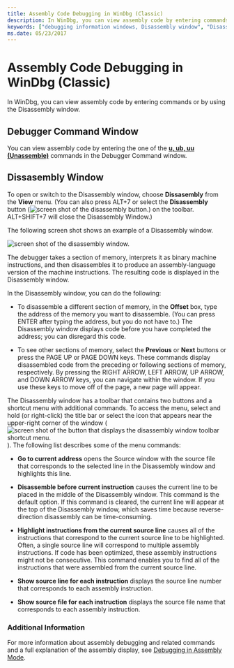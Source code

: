 ```yaml
---
title: Assembly Code Debugging in WinDbg (Classic)
description: In WinDbg, you can view assembly code by entering commands or by using the Disassembly window.
keywords: ["debugging information windows, Disassembly window", "Disassembly window", "assembly debugging, Disassembly window"]
ms.date: 05/23/2017
---
```


# Assembly Code Debugging in WinDbg (Classic)


In WinDbg, you can view assembly code by entering commands or by using the Disassembly window.

## <span id="Debugger_Command_Window"></span><span id="debugger_command_window"></span><span id="DEBUGGER_COMMAND_WINDOW"></span>Debugger Command Window


You can view assembly code by entering the one of the [**u, ub, uu (Unassemble)**](u--unassemble-.md) commands in the Debugger Command window.

## <span id="ddk_disassembly_window_dbg"></span><span id="DDK_DISASSEMBLY_WINDOW_DBG"></span>Dissasembly Window


To open or switch to the Disassembly window, choose **Dissasembly** from the **View** menu. (You can also press ALT+7 or select the **Disassembly** button (![screen shot of the disassembly button.](images/tbdisasm2.png)) on the toolbar. ALT+SHIFT+7 will close the Disassembly Window.)

The following screen shot shows an example of a Disassembly window.

![screen shot of the disassembly window.](images/window-disassembly.png)

The debugger takes a section of memory, interprets it as binary machine instructions, and then disassembles it to produce an assembly-language version of the machine instructions. The resulting code is displayed in the Disassembly window.

In the Disassembly window, you can do the following:

-   To disassemble a different section of memory, in the **Offset** box, type the address of the memory you want to disassemble. (You can press ENTER after typing the address, but you do not have to.) The Disassembly window displays code before you have completed the address; you can disregard this code.

-   To see other sections of memory, select the **Previous** or **Next** buttons or press the PAGE UP or PAGE DOWN keys. These commands display disassembled code from the preceding or following sections of memory, respectively. By pressing the RIGHT ARROW, LEFT ARROW, UP ARROW, and DOWN ARROW keys, you can navigate within the window. If you use these keys to move off of the page, a new page will appear.

The Disassembly window has a toolbar that contains two buttons and a shortcut menu with additional commands. To access the menu, select and hold (or right-click) the title bar or select the icon that appears near the upper-right corner of the window (![screen shot of the button that displays the disassembly window toolbar shortcut menu.](images/tbdisasm2.png)). The following list describes some of the menu commands:

-   **Go to current address** opens the Source window with the source file that corresponds to the selected line in the Disassembly window and highlights this line.

-   **Disassemble before current instruction** causes the current line to be placed in the middle of the Disassembly window. This command is the default option. If this command is cleared, the current line will appear at the top of the Disassembly window, which saves time because reverse-direction disassembly can be time-consuming.

-   **Highlight instructions from the current source line** causes all of the instructions that correspond to the current source line to be highlighted. Often, a single source line will correspond to multiple assembly instructions. If code has been optimized, these assembly instructions might not be consecutive. This command enables you to find all of the instructions that were assembled from the current source line.

-   **Show source line for each instruction** displays the source line number that corresponds to each assembly instruction.

-   **Show source file for each instruction** displays the source file name that corresponds to each assembly instruction.

### <span id="additional_information"></span><span id="ADDITIONAL_INFORMATION"></span>Additional Information

For more information about assembly debugging and related commands and a full explanation of the assembly display, see [Debugging in Assembly Mode](debugging-in-assembly-mode.md).

 

 





